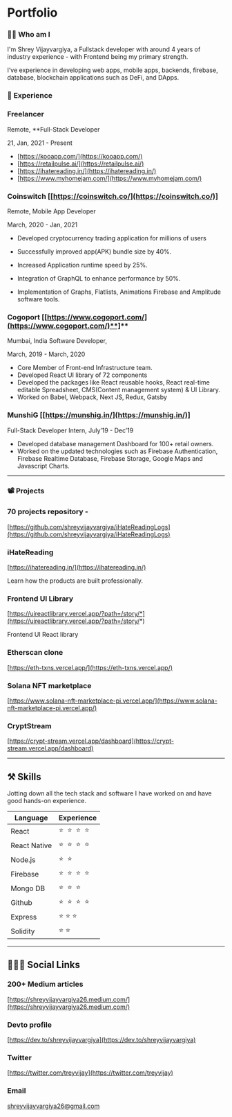 # Portfolio

### 🤵🏻 Who am I

I'm Shrey Vijayvargiya, a Fullstack developer with around 4 years of industry experience - with Frontend being my primary strength. 

I’ve experience in developing web apps, mobile apps, backends, firebase, database,  blockchain applications such as DeFi, and DApps.

### 🏫 **Experience**

### Freelancer

Remote, **Full-Stack Developer

21, Jan, 2021 - Present

- [https://kooapp.com/](https://kooapp.com/)
- [https://retailpulse.ai/](https://retailpulse.ai/)
- [https://ihatereading.in/](https://ihatereading.in/)
- [https://www.myhomejam.com/](https://www.myhomejam.com/)

### Coinswitch [[https://coinswitch.co/](https://coinswitch.co/)]

Remote, Mobile App Developer

March, 2020 - Jan, 2021

- Developed cryptocurrency trading application for millions of users

- Successfully improved app(APK) bundle size by 40%.
- Increased Application runtime speed by 25%.
- Integration of GraphQL to enhance performance by 50%.
- Implementation of Graphs, Flatlists, Animations Firebase and Amplitude software tools.

### **Cogoport [**[https://www.cogoport.com/](https://www.cogoport.com/)**]**

Mumbai, India Software Developer, 

March, 2019 - March, 2020

- Core Member of Front-end Infrastructure team.
- Developed React UI library of 72 components
- Developed the packages like React reusable hooks, React real-time editable Spreadsheet, CMS(Content management system) & UI Library.
- Worked on Babel, Webpack, Next JS, Redux, Gatsby

### MunshiG [[https://munshig.in/](https://munshig.in/)]

Full-Stack Developer Intern, July’19 - Dec’19

- Developed database management Dashboard for 100+ retail owners.
- Worked on the updated technologies such as Firebase Authentication, Firebase Realtime Database, Firebase Storage, Google Maps and Javascript Charts.

---

### 📽️ Projects

### 70 projects repository  -

[https://github.com/shreyvijayvargiya/iHateReadingLogs](https://github.com/shreyvijayvargiya/iHateReadingLogs)

### iHateReading

[https://ihatereading.in/](https://ihatereading.in/)

Learn how the products are built professionally.

### **Frontend UI Library**

[https://uireactlibrary.vercel.app/?path=/story/*](https://uireactlibrary.vercel.app/?path=/story/*)

Frontend UI React library

### Etherscan clone

[https://eth-txns.vercel.app/](https://eth-txns.vercel.app/)

### Solana NFT marketplace

[https://www.solana-nft-marketplace-pi.vercel.app/](https://www.solana-nft-marketplace-pi.vercel.app/)

### CryptStream

 [https://crypt-stream.vercel.app/dashboard](https://crypt-stream.vercel.app/dashboard)

---

## ⚒️  Skills

Jotting down all the tech stack and software I have worked on and have good hands-on experience. 

| Language | Experience |
| --- | --- |
| React | ⭐  ⭐  ⭐  ⭐   |
| React Native | ⭐  ⭐  ⭐  ⭐   |
| Node.js | ⭐  ⭐   |
| Firebase | ⭐  ⭐  ⭐  ⭐   |
| Mongo DB | ⭐  ⭐  ⭐   |
| Github | ⭐  ⭐  ⭐  ⭐   |
| Express  |  ⭐ ⭐ ⭐ |
| Solidity | ⭐ ⭐  |

---

## 👨🏻‍🎨 Social Links

### 200+ Medium articles

[https://shreyvijayvargiya26.medium.com/](https://shreyvijayvargiya26.medium.com/)

### Devto profile

[https://dev.to/shreyvijayvargiya](https://dev.to/shreyvijayvargiya)

### Twitter

[https://twitter.com/treyvijay](https://twitter.com/treyvijay)

### Email

[shreyvijayvargiya26@gmail.com](https://mail.google.com/mail/u/0/#inbox)